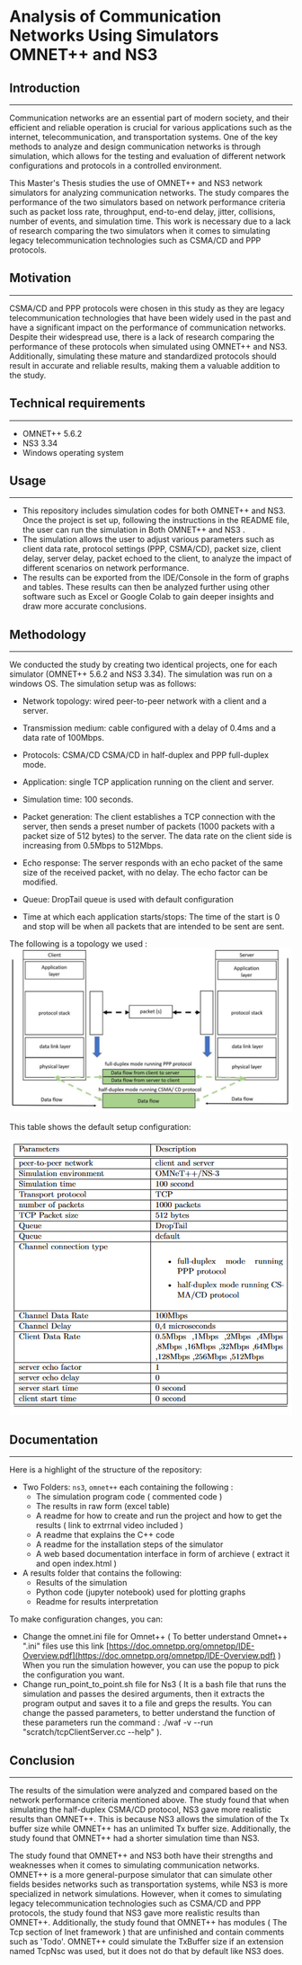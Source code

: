 # Analysis of Communication Networks Using Simulators OMNET++ and NS3

## Introduction
---------------------
Communication networks are an essential part of modern society, and their efficient and reliable operation is crucial for various applications such as the internet, telecommunication, and transportation systems. One of the key methods to analyze and design communication networks is through simulation, which allows for the testing and evaluation of different network configurations and protocols in a controlled environment.

This Master's Thesis studies the use of OMNET++ and NS3 network simulators for analyzing communication networks. The study compares the performance of the two simulators based on network performance criteria such as packet loss rate, throughput, end-to-end delay, jitter, collisions, number of events, and simulation time. This work is necessary due to a lack of research comparing the two simulators when it comes to simulating legacy telecommunication technologies such as CSMA/CD and PPP protocols.

## Motivation
---------------------
CSMA/CD and PPP protocols were chosen in this study as they are legacy telecommunication technologies that have been widely used in the past and have a significant impact on the performance of communication networks. Despite their widespread use, there is a lack of research comparing the performance of these protocols when simulated using OMNET++ and NS3. Additionally, simulating these mature and standardized protocols should result in accurate and reliable results, making them a valuable addition to the study.

## Technical requirements
---------------------
* OMNET++ 5.6.2 
* NS3 3.34
* Windows operating system


## Usage
---------------------
* This repository includes simulation codes for both OMNET++ and NS3. Once the project is set up, following the instructions in the README file, the user can run the simulation in Both OMNET++ and  NS3 .
* The simulation allows the user to adjust various parameters such as client data rate, protocol settings (PPP, CSMA/CD), packet size, client delay, server delay, packet echoed to the client, to analyze the impact of different scenarios on network performance.
* The results can be exported from the IDE/Console in the form of graphs and tables. These results can then be analyzed further using other software such as Excel or Google Colab to gain deeper insights and draw more accurate conclusions.


## Methodology
---------------------
We conducted the study by creating two identical projects, one for each simulator (OMNET++ 5.6.2 and NS3 3.34). The simulation was run on a windows OS. The simulation setup was as follows:
* Network topology: wired peer-to-peer network with a client and a server.

* Transmission medium: cable configured with a delay of 0.4ms and a data rate of 100Mbps.

* Protocols: CSMA/CD CSMA/CD in half-duplex and PPP full-duplex mode.


* Application: single TCP application running on the client and server.

* Simulation time: 100 seconds.

* Packet generation: The client establishes a TCP connection with the server, then sends a preset number of packets (1000 packets with a packet size of 512 bytes) to the server. The data rate on the client side is increasing from 0.5Mbps to 512Mbps.

* Echo response: The server responds with an echo packet of the same size of the received packet, with no delay. The echo factor can be modified.

* Queue: DropTail queue is used with default configuration

* Time at which each application starts/stops: The time of the start is 0 and stop will be when all packets that are intended to be sent are sent.

The following is a topology we used : 
![topology](topology.jpeg?raw=true "Title")


This table shows the default setup configuration:

![setup](setup.png?raw=true "Title")


## Documentation
---------------------
Here is a highlight of the structure of the repository:
- Two Folders: `ns3`, `omnet++` each containing the following :
    - The simulation program code ( commented code )
    - The results in raw form (excel table) 
    - A readme for how to create and run the project and how to get the results ( link to extrrnal video included )
    - A readme that explains the C++ code
    - A readme for the installation steps of the simulator
    - A web based documentation interface in form of archieve ( extract it and open index.html )
- A results folder that contains the following:
  - Results of the simulation 
  - Python code (jupyter notebook) used for plotting graphs
  - Readme for results interpretation 

To make configuration changes, you can:
  - Change the omnet.ini file for Omnet++ ( To better understand Omnet++ ".ini" files use this link [https://doc.omnetpp.org/omnetpp/IDE-Overview.pdf](https://doc.omnetpp.org/omnetpp/IDE-Overview.pdf) )
When you run the simulation however, you can use the popup to pick the configuration you want.
  - Change run_point_to_point.sh file for Ns3 ( It is a bash file that runs the simulation and passes the desired arguments, then it extracts the program output and saves it to a file and greps the results. You can change the passed parameters, to better understand the function of these parameters run the command :
./waf -v --run "scratch/tcpClientServer.cc --help" ).

## Conclusion
---------------------
The results of the simulation were analyzed and compared based on the network performance criteria mentioned above.
The study found that when simulating the half-duplex CSMA/CD protocol, NS3 gave more realistic results than OMNET++. This is because NS3 allows the simulation of the Tx buffer size while OMNET++ has an unlimited Tx buffer size. Additionally, the study found that OMNET++ had a shorter simulation time than NS3.

The study found that OMNET++ and NS3 both have their strengths and weaknesses when it comes to simulating communication networks. OMNET++ is a more general-purpose simulator that can simulate other fields besides networks such as transportation systems, while NS3 is more specialized in network simulations. However, when it comes to simulating legacy telecommunication technologies such as CSMA/CD and PPP protocols, the study found that NS3 gave more realistic results than OMNET++. Additionally, the study found that OMNET++ has modules ( The Tcp section of Inet framework ) that are unfinished and contain comments such as 'Todo'. OMNET++ could simulate the TxBuffer size if an extension named TcpNsc was used, but it does not do that by default like NS3 does.
